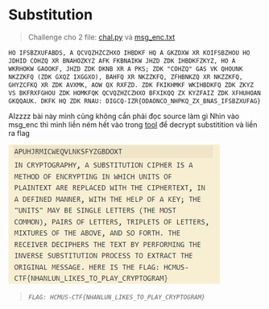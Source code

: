 # Substitution
> Challenge cho 2 file: [chal.py](https://github.com/longkd719/Writeups/blob/main/2022/HCMUS-CTF%20Quals/1.%20Substitution/chal.py) và [msg_enc.txt](https://github.com/longkd719/Writeups/blob/main/2022/HCMUS-CTF%20Quals/1.%20Substitution/msg_enc.txt)
```
HO IFSBZXUFABDS, A QCVQZHZCZHXO IHBDKF HQ A GKZDXW XR KOIFSBZHOU HO JDHID COHZQ XR BNAHOZKYZ AFK FKBNAIKW JHZD ZDK IHBDKFZKYZ, HO A WKRHOKW GAOOKF, JHZD ZDK DKNB XR A PKS; ZDK "COHZQ" GAS VK QHOUNK NKZZKFQ (ZDK GXQZ IXGGXO), BAHFQ XR NKZZKFQ, ZFHBNKZQ XR NKZZKFQ, GHYZCFKQ XR ZDK AVXMK, AOW QX RXFZD. ZDK FKIKHMKF WKIHBDKFQ ZDK ZKYZ VS BKFRXFGHOU ZDK HOMKFQK QCVQZHZCZHXO BFXIKQQ ZX KYZFAIZ ZDK XFHUHOAN GKQQAUK. DKFK HQ ZDK RNAU: DIGCQ-IZR{ODAONCO_NHPKQ_ZX_BNAS_IFSBZXUFAG}
```
AIzzzz bài này mình cũng không cần phải đọc source làm gì
Nhìn vào msg_enc thì mình liền ném hết vào trong [tool](https://www.dcode.fr/monoalphabetic-substitution) để decrypt substitition và liền ra flag 

![](https://github.com/longkd719/Writeups/blob/main/2022/HCMUS-CTF%20Quals/1.%20Substitution/image.png)
> *`FLAG: HCMUS-CTF{NHANLUN_LIKES_TO_PLAY_CRYPTOGRAM}`*

